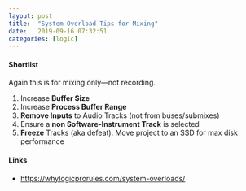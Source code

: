 ```yaml
---
layout: post
title:  "System Overload Tips for Mixing"
date:   2019-09-16 07:32:51
categories: [logic]
---
```




#### Shortlist

Again this is for mixing only—not recording.

1. Increase **Buffer Size**
2. Increase **Process Buffer Range**
3. **Remove Inputs** to Audio Tracks (not from buses/submixes)
4. Ensure a **non Software-Instrument Track** is selected
5. **Freeze** Tracks (aka defeat). Move project to an SSD for max disk performance

#### Links

* <https://whylogicprorules.com/system-overloads/>


